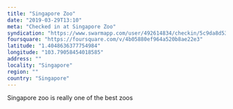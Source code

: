 ```yaml
---
title: "Singapore Zoo"
date: "2019-03-29T13:10"
meta: "Checked in at Singapore Zoo"
syndication: "https://www.swarmapp.com/user/492614834/checkin/5c9da8d53d4791002c9a241a"
foursquare: "https://foursquare.com/v/4b05880ef964a520b8ae22e3"
latitude: "1.4048636377754984"
longitude: "103.79058454018585"
address: ""
locality: "Singapore"
region: ""
country: "Singapore"
---
```

Singapore zoo is really one of the best zoos

